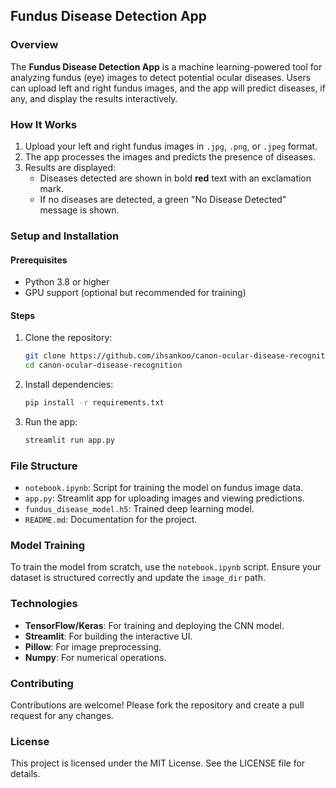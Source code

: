 ## Fundus Disease Detection App

### Overview
The **Fundus Disease Detection App** is a machine learning-powered tool for analyzing fundus (eye) images to detect potential ocular diseases. Users can upload left and right fundus images, and the app will predict diseases, if any, and display the results interactively.

### How It Works
1. Upload your left and right fundus images in `.jpg`, `.png`, or `.jpeg` format.
2. The app processes the images and predicts the presence of diseases.
3. Results are displayed:
   - Diseases detected are shown in bold **red** text with an exclamation mark.
   - If no diseases are detected, a green "No Disease Detected" message is shown.

### Setup and Installation

#### Prerequisites
- Python 3.8 or higher
- GPU support (optional but recommended for training)

#### Steps
1. Clone the repository:
   ```bash
   git clone https://github.com/ihsankoo/canon-ocular-disease-recognition.git
   cd canon-ocular-disease-recognition
   ```
2. Install dependencies:
   ```bash
   pip install -r requirements.txt
   ```
3. Run the app:
   ```bash
   streamlit run app.py
   ```

### File Structure
- `notebook.ipynb`: Script for training the model on fundus image data.
- `app.py`: Streamlit app for uploading images and viewing predictions.
- `fundus_disease_model.h5`: Trained deep learning model.
- `README.md`: Documentation for the project.

### Model Training
To train the model from scratch, use the `notebook.ipynb` script. Ensure your dataset is structured correctly and update the `image_dir` path.

### Technologies
- **TensorFlow/Keras**: For training and deploying the CNN model.
- **Streamlit**: For building the interactive UI.
- **Pillow**: For image preprocessing.
- **Numpy**: For numerical operations.

### Contributing
Contributions are welcome! Please fork the repository and create a pull request for any changes.

### License
This project is licensed under the MIT License. See the LICENSE file for details.
